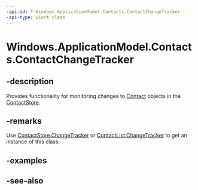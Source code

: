 ----api-id: T:Windows.ApplicationModel.Contacts.ContactChangeTracker
-api-type: winrt class
---<!-- Class syntax.public class ContactChangeTracker : Windows.ApplicationModel.Contacts.IContactChangeTracker--># Windows.ApplicationModel.Contacts.ContactChangeTracker## -descriptionProvides functionality for monitoring changes to [Contact](contact.md) objects in the [ContactStore](contactstore.md).## -remarksUse [ContactStore.ChangeTracker](contactstore_changetracker.md) or [ContactList.ChangeTracker](contactlist_changetracker.md) to get an instance of this class.## -examples## -see-also